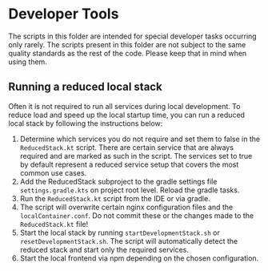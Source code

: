 # Developer Tools
The scripts in this folder are intended for special developer tasks occurring only rarely. The scripts present in this
folder are not subject to the same quality standards as the rest of the code. Please keep that in mind when using them.

## Running a reduced local stack

Often it is not required to run all services during local development. To reduce load and speed up the local startup 
time, you can run a reduced local stack by following the instructions below:

1. Determine which services you do not require and set them to false in the ``ReducedStack.kt`` script. There are 
   certain service that are always required and are marked as such in the script. The services set to true by default 
   represent a reduced service setup that covers the most common use cases.
2. Add the ReducedStack subproject to the gradle settings file ``settings.gradle.kts`` on project root level. Reload 
   the gradle tasks.
3. Run the ``ReducedStack.kt`` script from the IDE or via gradle.
4. The script will overwrite certain nginx configuration files and the ``localContainer.conf``. Do not commit these or 
   the changes made to the ``ReducedStack.kt`` file!
5. Start the local stack by running ``startDevelopmentStack.sh`` or ``resetDevelopmentStack.sh``. The script will 
   automatically detect the reduced stack and start only the required services.
6. Start the local frontend via npm depending on the chosen configuration.

